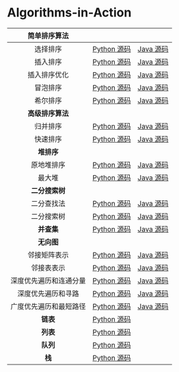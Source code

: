 # Algorithms-in-Action
| 简单排序算法 |  |  |
|:---:|:---:|:---:|
| 选择排序 | [Python 源码](codePython/01-Sorting-Basic/selection_sort.py) | [Java 源码](codeJava/src/me/imtt/sorting/basic/SelectionSort.java) |
| 插入排序 | [Python 源码](codePython/01-Sorting-Basic/insertion_sort.py) | [Java 源码](codeJava/src/me/imtt/sorting/basic/InsertionSort.java) |
| 插入排序优化 | [Python 源码](codePython/01-Sorting-Basic/insertion_sort_advance.py) | [Java 源码](codeJava/src/me/imtt/sorting/basic/InsertionSortAdvance.java) |
| 冒泡排序 | [Python 源码](codePython/01-Sorting-Basic/bubble_sort.py) | [Java 源码](codeJava/src/me/imtt/sorting/basic/BubbleSort.java) |
| 希尔排序 | [Python 源码](codePython/01-Sorting-Basic/shell_sort.py) | [Java 源码](codeJava/src/me/imtt/sorting/basic/ShellSort.java) |
| **高级排序算法** | | |
| 归并排序 | [Python 源码](codePython/02-Sorting-Advance/merge_sort/) | [Java 源码](codeJava/src/me/imtt/sorting/advance/merge/) |
| 快速排序 | [Python 源码](codePython/02-Sorting-Advance/quick_sort/) | [Java 源码](codeJava/src/me/imtt/sorting/advance/quick/) |
| **堆排序** | | |
| 原地堆排序 | [Python 源码](codePython/03-Heap-Sort/) | [Java 源码](codeJava/src/me/imtt/heap/) |
| 最大堆 | [Python 源码](codePython/03-Heap-Sort/max_heap.py) | [Java 源码](codeJava/src/me/imtt/heap/MaxHeap.java) |
| **二分搜索树** | | |
| 二分查找法 | [Python 源码](codePython/04-Binary-Search-Tree/binary_search.py) | [Java 源码](codeJava/src/me/imtt/binarysearchtree/BinarySearch.java) |
| 二分搜索树 | [Python 源码](codePython/04-Binary-Search-Tree/BST.py) | [Java 源码](codeJava/src/me/imtt/binarysearchtree/BST.java) |
| **并查集** | [Python 源码](codePython/05-Union-Find/) | [Java 源码](codeJava/src/me/imtt/unionfind/) |
| **无向图** | | |
| 邻接矩阵表示 | [Python 源码](codePython/06-Graph_Basics/dense_graph.py) | [Java 源码](codeJava/src/me/imtt/graph/basics/DenseGraph.java) |
| 邻接表表示 | [Python 源码](codePython/06-Graph_Basics/sparse_graph.py) | [Java 源码](codeJava/src/me/imtt/graph/basics/SparseGraph.java) |
| 深度优先遍历和连通分量 | [Python 源码](codePython/06-Graph_Basics/components.py) | [Java 源码](codeJava/src/me/imtt/graph/basics/Components.java) |
| 深度优先遍历和寻路 | [Python 源码](codePython/06-Graph_Basics/path.py) | [Java 源码](codeJava/src/me/imtt/graph/basics/Path.java) |
| 广度优先遍历和最短路径 | [Python 源码](codePython/06-Graph_Basics/shortest_path.py) | [Java 源码](codeJava/src/me/imtt/graph/basics/ShortestPath.java) |
| **链表** | [Python 源码](codePython/08-linked-list/) |  |
| **列表** | [Python 源码](codePython/09-list/) |  |
| **队列** | [Python 源码](codePython/10-linked-queue/) |  |
| **栈** | [Python 源码](codePython/11-stack/) |  |